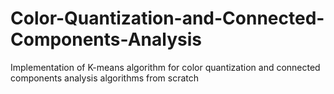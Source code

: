 # Color-Quantization-and-Connected-Components-Analysis
Implementation of K-means algorithm for color quantization and connected components analysis algorithms from scratch
